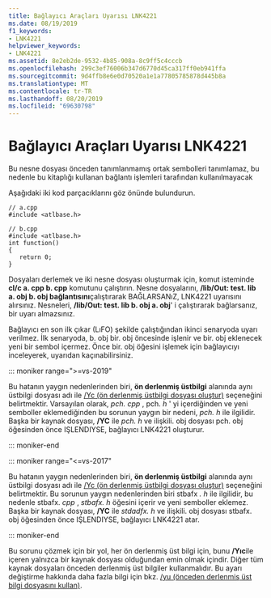 ```yaml
---
title: Bağlayıcı Araçları Uyarısı LNK4221
ms.date: 08/19/2019
f1_keywords:
- LNK4221
helpviewer_keywords:
- LNK4221
ms.assetid: 8e2eb2de-9532-4b85-908a-8c9ff5c4cccb
ms.openlocfilehash: 299c3ef76006b347d6770d45ca317ff0eb941ffa
ms.sourcegitcommit: 9d4ffb8e6e0d70520a1e1a77805785878d445b8a
ms.translationtype: MT
ms.contentlocale: tr-TR
ms.lasthandoff: 08/20/2019
ms.locfileid: "69630798"
---
```

# <a name="linker-tools-warning-lnk4221"></a>Bağlayıcı Araçları Uyarısı LNK4221

Bu nesne dosyası önceden tanımlanmamış ortak sembolleri tanımlamaz, bu nedenle bu kitaplığı kullanan bağlantı işlemleri tarafından kullanılmayacak

Aşağıdaki iki kod parçacıklarını göz önünde bulundurun.

```
// a.cpp
#include <atlbase.h>
```

```
// b.cpp
#include <atlbase.h>
int function()
{
   return 0;
}
```

Dosyaları derlemek ve iki nesne dosyası oluşturmak için, komut isteminde **cl/c a. cpp b. cpp** komutunu çalıştırın. Nesne dosyalarını, **/lib/Out: test. lib a. obj b. obj bağlantısını**çalıştırarak BAĞLARSANıZ, LNK4221 uyarısını alırsınız. Nesneleri, **/lib/Out: test. lib b. obj a. obj**' i çalıştırarak bağlarsanız, bir uyarı almazsınız.

Bağlayıcı en son ilk çıkar (LıFO) şekilde çalıştığından ikinci senaryoda uyarı verilmez. İlk senaryoda, b. obj bir. obj öncesinde işlenir ve bir. obj eklenecek yeni bir sembol içermez. Önce bir. obj öğesini işlemek için bağlayıcıyı inceleyerek, uyarıdan kaçınabilirsiniz.

::: moniker range=">=vs-2019"

Bu hatanın yaygın nedenlerinden biri, **ön derlenmiş üstbilgi** alanında aynı üstbilgi dosyası adı ile [/Yc (ön derlenmiş üstbilgi dosyası oluştur)](../../build/reference/yc-create-precompiled-header-file.md) seçeneğini belirtmektir. Varsayılan olarak, *pch. cpp* , pch. *h* ' yi içerdiğinden ve yeni semboller eklemediğinden bu sorunun yaygın bir nedeni, *pch. h* ile ilgilidir. Başka bir kaynak dosyası, **/YC** ile *pch. h* ve ilişkili. obj dosyası pch. obj öğesinden önce IŞLENDIYSE, bağlayıcı LNK4221 oluşturur.

::: moniker-end

::: moniker range="<=vs-2017"

Bu hatanın yaygın nedenlerinden biri, **ön derlenmiş üstbilgi** alanında aynı üstbilgi dosyası adı ile [/Yc (ön derlenmiş üstbilgi dosyası oluştur)](../../build/reference/yc-create-precompiled-header-file.md) seçeneğini belirtmektir. Bu sorunun yaygın nedenlerinden biri stbafx *. h* ile ilgilidir, bu nedenle stbafx. *cpp* , *stbafx. h* öğesini içerir ve yeni semboller eklemez. Başka bir kaynak dosyası, **/YC** ile *stdadfx. h* ve ilişkili. obj dosyası stbafx. obj öğesinden önce IŞLENDIYSE, bağlayıcı LNK4221 atar.

::: moniker-end

Bu sorunu çözmek için bir yol, her ön derlenmiş üst bilgi için, bunu **/Yıc**ile içeren yalnızca bir kaynak dosyası olduğundan emin olmak içindir. Diğer tüm kaynak dosyaları önceden derlenmiş üst bilgiler kullanmalıdır. Bu ayarı değiştirme hakkında daha fazla bilgi için bkz. [/yu (önceden derlenmiş üst bilgi dosyasını kullan)](../../build/reference/yu-use-precompiled-header-file.md).
